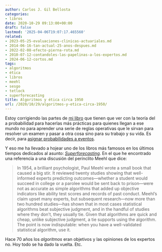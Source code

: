 ```yaml
---
author: Carlos J. Gil Bellosta
categories:
- libros
date: 2020-10-29 09:13:00+00:00
draft: false
lastmod: '2025-04-06T19:07:17.465560'
related:
- 2023-05-25-evaluaciones-clinicas-actuariales.md
- 2014-06-16-tan-actual-25-anos-despues.md
- 2022-02-08-efecto-pierna-rota.md
- 2010-07-12-contandoles-las-papelinas-a-los-expertos.md
- 2024-06-12-cortos.md
tags:
- algoritmos
- ética
- libros
- meehl
- sesgo
- tetlock
- superforecasting
title: Algoritmos y ética circa 1950
url: /2020/10/29/algoritmos-y-etica-circa-1950/
---
```


Estoy corrigiendo las partes de [mi libro](https://www.datanalytics.com/libro_estadistica/) que tienen que ver con la teoría del a probabilidad para hacerlas más prácticas para quienes llegan a ese mundo no para aprender una serie de reglas operativas que le sirvan para resolver un examen y pasar a otra cosa sino para su trabajo y su vida. Es decir, para [asignar probabilidades a eventos](https://en.wikipedia.org/wiki/Problem_of_points).

Y eso me ha llevado a hojear uno de los libros más famosos en los últimos tiempos dedicados al asunto: _[Superforecasting](https://en.wikipedia.org/wiki/Superforecasting:_The_Art_and_Science_of_Prediction)_. En el que he encontrado una referencia a una discusión del perínclito Meehl que dice:

>In 1954, a brilliant psychologist, Paul Meehl wrote a small book that caused a big stir. It reviewed twenty studies showing that well-informed experts predicting outcomes—whether a student would succeed in college or a parolee would be sent back to prison—were not as accurate as simple algorithms that added up objective indicators like ability test scores and records of past conduct. Meehl’s claim upset many experts, but subsequent research—now more than two hundred studies—has shown that in most cases statistical algorithms beat subjective judgment, and in the handful of studies where they don’t, they usually tie. Given that algorithms are quick and cheap, unlike subjective judgment, a tie supports using the algorithm. The point is now indisputable: when you have a well-validated statistical algorithm, use it.

Hace 70 años los _algoritmos_ eran objetivos y las opiniones de los expertos no. Hoy todo se ha dado la vuelta. Etc.